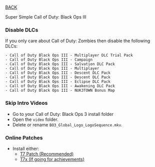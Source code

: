 
[BACK](..)

Super Simple Call of Duty: Black Ops III

### Disable DLCs
If you only care about Call of Duty: Zombies then disable the following DLCs:

    - Call of Duty Black Ops III - Multiplayer DLC Trial Pack
    - Call of Duty Black Ops III - Campaign
    - Call of Duty Black Ops III - Salvation DLC Pack
    - Call of Duty Black Ops III - Multiplayer
    - Call of Duty Black Ops III - Descent DLC Pack
    - Call of Duty Black Ops III - Descent DLC Pack
    - Call of Duty Black Ops III - Eclipse DLC Pack
    - Call of Duty Black Ops III - Awakening DLC Pack
    - Call of Duty Black Ops III - NUK3TOWN Bonus Map

### Skip Intro Videos
- Go to your Call of Duty: Black Ops 3 install folder 
- Open the `video` folder.
- Delete or rename `BO3_Global_Logo_LogoSequence.mkv`.

### Online Patches
- Install either:
    - [T7 Patch (Recommended)](./t7-patch/)
    - [T7x (If going for achievements)](./t7x/)